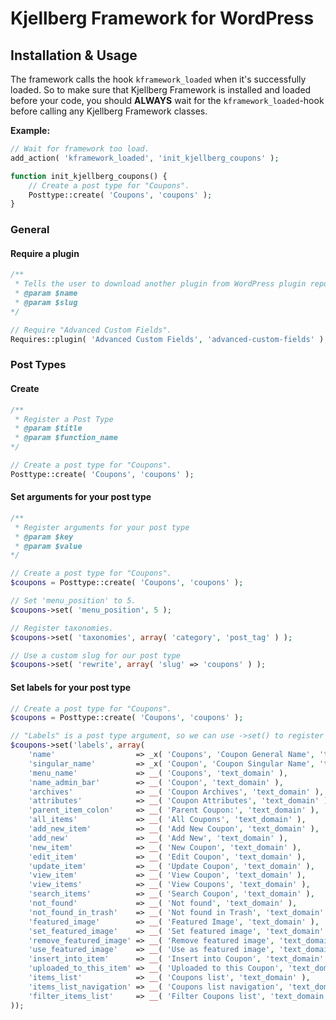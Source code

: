 # Kjellberg Framework for WordPress

## Installation & Usage
The framework calls the hook ```kframework_loaded``` when it's successfully loaded. So to make sure that Kjellberg Framework is installed and loaded before your code, you should **ALWAYS** wait for the ```kframework_loaded```-hook before calling any Kjellberg Framework classes.

**Example:**
```php
// Wait for framework too load.
add_action( 'kframework_loaded', 'init_kjellberg_coupons' );

function init_kjellberg_coupons() {
	// Create a post type for "Coupons".
	Posttype::create( 'Coupons', 'coupons' );
}
```


### General

#### Require a plugin
```php
/** 
 * Tells the user to download another plugin from WordPress plugin repository.
 * @param $name
 * @param $slug
*/

// Require "Advanced Custom Fields".
Requires::plugin( 'Advanced Custom Fields', 'advanced-custom-fields' );
```
### Post Types
#### Create
```php
/** 
 * Register a Post Type
 * @param $title
 * @param $function_name
*/

// Create a post type for "Coupons".
Posttype::create( 'Coupons', 'coupons' );
```
#### Set arguments for your post type
```php
/**
 * Register arguments for your post type
 * @param $key
 * @param $value
*/

// Create a post type for "Coupons".
$coupons = Posttype::create( 'Coupons', 'coupons' );

// Set 'menu_position' to 5.
$coupons->set( 'menu_position', 5 );

// Register taxonomies.
$coupons->set( 'taxonomies', array( 'category', 'post_tag' ) );

// Use a custom slug for our post type
$coupons->set( 'rewrite', array( 'slug' => 'coupons' ) );
```

#### Set labels for your post type
```php
// Create a post type for "Coupons".
$coupons = Posttype::create( 'Coupons', 'coupons' );

// "Labels" is a post type argument, so we can use ->set() to register labels.
$coupons->set('labels', array(
	'name'                  => _x( 'Coupons', 'Coupon General Name', 'text_domain' ),
	'singular_name'         => _x( 'Coupon', 'Coupon Singular Name', 'text_domain' ),
	'menu_name'             => __( 'Coupons', 'text_domain' ),
	'name_admin_bar'        => __( 'Coupon', 'text_domain' ),
	'archives'              => __( 'Coupon Archives', 'text_domain' ),
	'attributes'            => __( 'Coupon Attributes', 'text_domain' ),
	'parent_item_colon'     => __( 'Parent Coupon:', 'text_domain' ),
	'all_items'             => __( 'All Coupons', 'text_domain' ),
	'add_new_item'          => __( 'Add New Coupon', 'text_domain' ),
	'add_new'               => __( 'Add New', 'text_domain' ),
	'new_item'              => __( 'New Coupon', 'text_domain' ),
	'edit_item'             => __( 'Edit Coupon', 'text_domain' ),
	'update_item'           => __( 'Update Coupon', 'text_domain' ),
	'view_item'             => __( 'View Coupon', 'text_domain' ),
	'view_items'            => __( 'View Coupons', 'text_domain' ),
	'search_items'          => __( 'Search Coupon', 'text_domain' ),
	'not_found'             => __( 'Not found', 'text_domain' ),
	'not_found_in_trash'    => __( 'Not found in Trash', 'text_domain' ),
	'featured_image'        => __( 'Featured Image', 'text_domain' ),
	'set_featured_image'    => __( 'Set featured image', 'text_domain' ),
	'remove_featured_image' => __( 'Remove featured image', 'text_domain' ),
	'use_featured_image'    => __( 'Use as featured image', 'text_domain' ),
	'insert_into_item'      => __( 'Insert into Coupon', 'text_domain' ),
	'uploaded_to_this_item' => __( 'Uploaded to this Coupon', 'text_domain' ),
	'items_list'            => __( 'Coupons list', 'text_domain' ),
	'items_list_navigation' => __( 'Coupons list navigation', 'text_domain' ),
	'filter_items_list'     => __( 'Filter Coupons list', 'text_domain' ),
));
```
